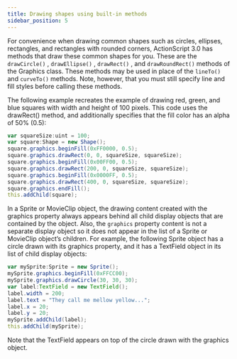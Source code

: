 ```yaml
---
title: Drawing shapes using built-in methods
sidebar_position: 5
---
```


For convenience when drawing common shapes such as circles, ellipses, rectangles, and rectangles with rounded corners, ActionScript 3.0 has methods that draw these common shapes for you. These are the `drawCircle()` , `drawEllipse()` , `drawRect()` , and `drawRoundRect()` methods of the Graphics class. These methods may be used in place of the `lineTo()` and `curveTo()` methods. Note, however, that you must still specify line and fill styles before calling these methods.

The following example recreates the example of drawing red, green, and blue squares with width and height of 100 pixels. This code uses the drawRect() method, and additionally specifies that the fill color has an alpha of 50% (0.5):

```actionscript
var squareSize:uint = 100;
var square:Shape = new Shape();
square.graphics.beginFill(0xFF0000, 0.5);
square.graphics.drawRect(0, 0, squareSize, squareSize);
square.graphics.beginFill(0x00FF00, 0.5);
square.graphics.drawRect(200, 0, squareSize, squareSize);
square.graphics.beginFill(0x0000FF, 0.5);
square.graphics.drawRect(400, 0, squareSize, squareSize);
square.graphics.endFill();
this.addChild(square);
```

In a Sprite or MovieClip object, the drawing content created with the graphics property always appears behind all child display objects that are contained by the object. Also, the `graphics` property content is not a separate display object so it does not appear in the list of a Sprite or MovieClip object’s children. For example, the following Sprite object has a circle drawn with its graphics property, and it has a TextField object in its list of child display objects:

```actionscript
var mySprite:Sprite = new Sprite();
mySprite.graphics.beginFill(0xFFCC00);
mySprite.graphics.drawCircle(30, 30, 30);
var label:TextField = new TextField();
label.width = 200;
label.text = "They call me mellow yellow...";
label.x = 20;
label.y = 20;
mySprite.addChild(label);
this.addChild(mySprite);
```

Note that the TextField appears on top of the circle drawn with the graphics object.
